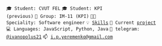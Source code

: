 <code>🎓 Student: CVUT FEL</code>
<code>🎓 Student: KPI (previous)</code>
<code>👥 Group: IM-11 (KPI)</code>
<code>👨‍💻 Speciality: Software engineer</code>
<code>💡 [Skills](SKILLS.md)</code>
<code>🎯 Current [project](https://github.com/Ivanopolus21/GitGud)</code><br>
<code>💻 Languages: JavaScript, Python, Java</code>
<code>💬 telegram: [@ivanopolus21](https://telegram.me/ivanopolus21)</code>
<code>📫 [i.p.yeremenko@gmail.com](mailto:i.p.yeremenko@gmail.com)</code>
